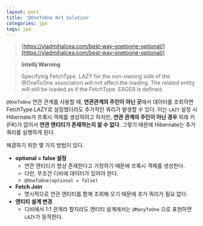 ```yaml
---
layout: post
title: '@OneToOne N+1 Solution'
categories: jpa
tags: jpa
---
```


> [https://vladmihalcea.com/best-way-onetoone-optional/](https://vladmihalcea.com/best-way-onetoone-optional/)

> **Intellij Warning**
>
> Specifying FetchType. LAZY for the non-owning side of the @OneToOne association will not affect the loading. The related entity will still be loaded as if the FetchType. EAGER is defined. 

`@OneToOne` 연관 관계를 사용할 때, **연관관계의 주인이 아닌 곳**에서 데이터를 조회하면 FetchType.LAZY로 설정했더라도 추가적인 쿼리가 발생할 수 있다. 이는 `LAZY` 설정 시 Hibernate가 프록시 객체를 생성하려고 하지만, **연관 관계의 주인이 아닌 경우** 외래 키(FK)가 없어서 **연관 엔티티가 존재하는지 알 수 없다**. 그렇기 때문에 Hibernate는 추가 쿼리를 실행하게 된다.

해결하기 위한 몇 가지 방법이 있다.

- **optional = false 설정**
  -  연관 엔티티가 항상 존재한다고 가정하기 때문에 프록시 객체를 생성한다.
  -  다만, 무조건 디비에 데이터가 있어야 한다.
  -  `@OneToOne(optional = false)`
- **Fetch Join**
  - 명시적으로 연관 엔티티를 함께 조회해 오기 때문에 추가 쿼리가 필요 없다.
- **엔티티 설계 변경**
  - 디비에서 1:1 관계라 할지라도 엔티티 설계에서는 `@ManyToOne` 으로 표현하면 `LAZY`가 동작한다.